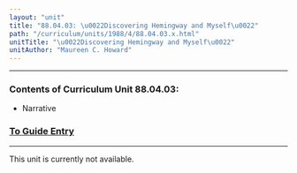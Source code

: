 ```yaml
---
layout: "unit"
title: "88.04.03: \u0022Discovering Hemingway and Myself\u0022"
path: "/curriculum/units/1988/4/88.04.03.x.html"
unitTitle: "\u0022Discovering Hemingway and Myself\u0022"
unitAuthor: "Maureen C. Howard"
---
```

<body>
<hr/>
<h3>
Contents of Curriculum Unit 88.04.03:
</h3>
<ul>
<li>
Narrative
</li>
</ul>
<h3>
<a href="../../../guides/1988/4/88.04.03.x.html">
To Guide Entry
</a>
</h3>
<hr/>
This unit is currently not available.
</body>